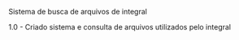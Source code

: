 Sistema de busca de arquivos de integral

1.0 - Criado sistema e consulta de arquivos utilizados pelo integral